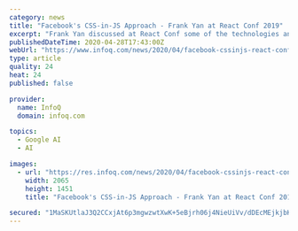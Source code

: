 ```yaml
---
category: news
title: "Facebook's CSS-in-JS Approach - Frank Yan at React Conf 2019"
excerpt: "Frank Yan discussed at React Conf some of the technologies and strategies powering FB5, the new facebook.com, addressing topics such as Facebook’s approach to CSS-in-JS."
publishedDateTime: 2020-04-28T17:43:00Z
webUrl: "https://www.infoq.com/news/2020/04/facebook-cssinjs-react-conf-2019/"
type: article
quality: 24
heat: 24
published: false

provider:
  name: InfoQ
  domain: infoq.com

topics:
  - Google AI
  - AI

images:
  - url: "https://res.infoq.com/news/2020/04/facebook-cssinjs-react-conf-2019/en/headerimage/facebook+css+in+js-1588034659829.jpeg"
    width: 2065
    height: 1451
    title: "Facebook's CSS-in-JS Approach - Frank Yan at React Conf 2019"

secured: "1MaSKUtlaJ3Q2CCxjAt6p3mgwzwtXwK+5eBjrh06j4NieUiVv/dDEcMEjkjbKgKeGS0kuhJR0OHa744vds3n4r5I6Q4kltc5NAuMt7AxGFCau8HcZl0bqz51ER5y6uz2Ef0UpS1CXiuMhBhZWoPHYHW2uWh2GKcl9uKNJR8qE1Azmc9C968lb40XjstYvfkgEdo9DXZbdWbXdrHJRGje3gCbT8czXtbNJGiVg2PTDo2Yr8RzyGi/TUQigXw9TqGjpPU1hmEX4gNG0VgjT9SGKC6PP1qOD+bcFZqqmRZh6LFoD7vDK5+BhZI0xNd0sZMEjYUDkvq7amVUX4Pxb5WbAhqRCI9vLco1pmcgVgKZdpQgFwcUYMg2Zz05MIDaLqlg3iBDX7q7MCya2bgVaH0bU1V9qzg5yoAFf7FJ2HFGNrE7ER5KZ2Xw2wFCjQWR8Ox/GohJlQ4jf9PkFJQwHRsC0sXGo7FgLXovBu24byYiELs=;w2oD3c8j+/7k1acLCgPDEw=="
---
```


